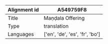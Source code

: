 |Alignment id | A549759F8
| --- | --- 
|Title | Maṇḍala Offering 
|Type | translation
|Languages | ['en', 'de', 'es', 'fr', 'bo']